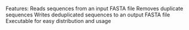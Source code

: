 Features:
  Reads sequences from an input FASTA file
  Removes duplicate sequences
  Writes deduplicated sequences to an output FASTA file
  Executable for easy distribution and usage

